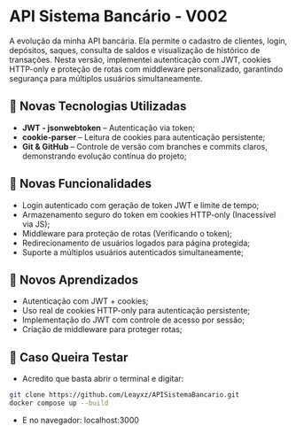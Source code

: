 # API Sistema Bancário - V002
A evolução da minha API bancária. Ela permite o cadastro de clientes, login, depósitos, saques, consulta de saldos e visualização de histórico de transações. Nesta versão, implementei autenticação com JWT, cookies HTTP-only e proteção de rotas com middleware personalizado, garantindo segurança para múltiplos usuários simultaneamente.

## 🚀 Novas Tecnologias Utilizadas
- **JWT - jsonwebtoken** – Autenticação via token;
- **cookie-parser** – Leitura de cookies para autenticação persistente;
- **Git & GitHub** – Controle de versão com branches e commits claros, demonstrando evolução contínua do projeto;

## 📌 Novas Funcionalidades
- Login autenticado com geração de token JWT e limite de tempo;
- Armazenamento seguro do token em cookies HTTP-only (Inacessível via JS);
- Middleware para proteção de rotas (Verificando o token);
- Redirecionamento de usuários logados para página protegida;
- Suporte a múltiplos usuários autenticados simultaneamente;

## 🧠 Novos Aprendizados
- Autenticação com JWT + cookies;
- Uso real de cookies HTTP-only para autenticação persistente;
- Implementação do JWT com controle de acesso por sessão;
- Criação de middleware para proteger rotas;

## 🧪 Caso Queira Testar
- Acredito que basta abrir o terminal e digitar:
```bash
git clone https://github.com/Leayxz/APISistemaBancario.git
docker compose up --build
```
- E no navegador: localhost:3000